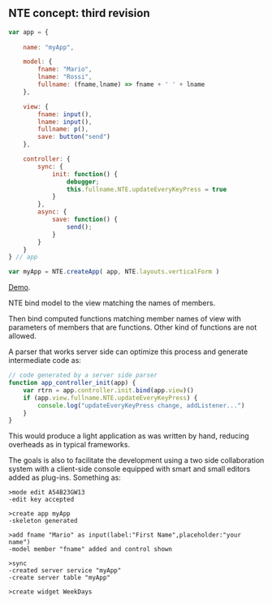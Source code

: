 ## NTE concept: third revision

```javascript
var app = {
    
    name: "myApp",

    model: { 
        fname: "Mario", 
        lname: "Rossi", 
        fullname: (fname,lname) => fname + ' ' + lname
    },

    view: {
        fname: input(),
        lname: input(),
        fullname: p(),
        save: button("send")
    },

    controller: {
        sync: {
            init: function() {
                debugger;
                this.fullname.NTE.updateEveryKeyPress = true
            }
        },
        async: {
            save: function() {
                send();
            }
        }
    }
} // app

var myApp = NTE.createApp( app, NTE.layouts.verticalForm )
```

[Demo](https://zonafets.github.io/NTE/src/mvc-nte.html).

NTE bind model to the view matching the names of members.

Then bind computed functions matching member names of view with parameters of members that are functions. Other kind of functions are not allowed.

A parser that works server side can optimize this process and generate intermediate code as: 

```javascript
// code generated by a server side parser 
function app_controller_init(app) {
    var rtrn = app.controller.init.bind(app.view)()
    if (app.view.fullname.NTE.updateEveryKeyPress) {
        console.log("updateEveryKeyPress change, addListener...")
    }
}
```

This would produce a light application as was written by hand, reducing overheads as in typical frameworks.

The goals is also to facilitate the development using a two side collaboration system with a client-side console equipped with smart and small editors added as plug-ins. Something as:

```
>mode edit A54B23GW13
-edit key accepted

>create app myApp
-skeleton generated

>add fname "Mario" as input(label:"First Name",placeholder:"your name") 
-model member "fname" added and control shown

>sync
-created server service "myApp"
-create server table "myApp"

>create widget WeekDays
```

